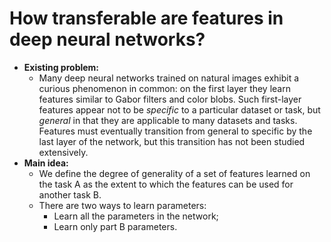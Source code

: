 # How transferable are features in deep neural networks? 

- **Existing problem:**
  - Many deep neural networks trained on natural images exhibit a curious phenomenon in common: on the first layer they learn features similar to Gabor filters and color blobs. Such first-layer features appear not to be *specific* to a particular dataset or task, but *general* in that they are applicable to many datasets and tasks. Features must eventually transition from general to specific by the last layer of the network, but this transition has not been studied extensively.
- **Main idea:**
  - We define the degree of generality of a set of features learned on the task A as the extent to which the features can be used for another task B.
  - There are two ways to learn parameters:
    - Learn all the parameters in the network;
    - Learn only part B parameters.